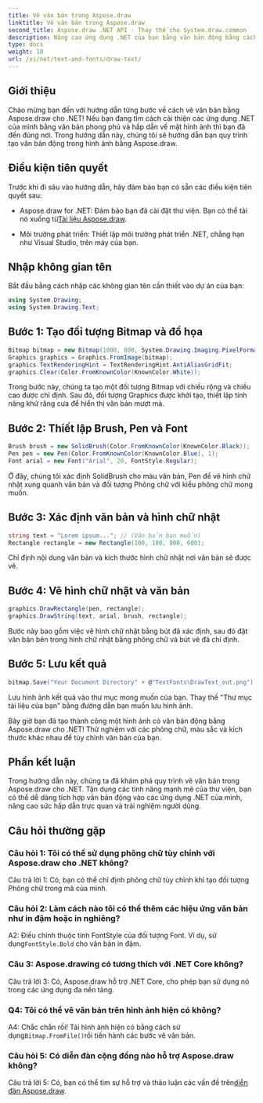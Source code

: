 ```yaml
---
title: Vẽ văn bản trong Aspose.draw
linktitle: Vẽ văn bản trong Aspose.draw
second_title: Aspose.draw .NET API - Thay thế cho System.draw.common
description: Nâng cao ứng dụng .NET của bạn bằng văn bản động bằng cách sử dụng Aspose.draw cho .NET. Làm theo hướng dẫn từng bước của chúng tôi để vẽ văn bản, tùy chỉnh phông chữ và tạo hình ảnh hấp dẫn trực quan.
type: docs
weight: 10
url: /vi/net/text-and-fonts/draw-text/
---
```

## Giới thiệu

Chào mừng bạn đến với hướng dẫn từng bước về cách vẽ văn bản bằng Aspose.draw cho .NET! Nếu bạn đang tìm cách cải thiện các ứng dụng .NET của mình bằng văn bản phong phú và hấp dẫn về mặt hình ảnh thì bạn đã đến đúng nơi. Trong hướng dẫn này, chúng tôi sẽ hướng dẫn bạn quy trình tạo văn bản động trong hình ảnh bằng Aspose.draw.

## Điều kiện tiên quyết

Trước khi đi sâu vào hướng dẫn, hãy đảm bảo bạn có sẵn các điều kiện tiên quyết sau:

-  Aspose.draw for .NET: Đảm bảo bạn đã cài đặt thư viện. Bạn có thể tải nó xuống từ[Tài liệu Aspose.draw](https://reference.aspose.com/drawing/net/).

- Môi trường phát triển: Thiết lập môi trường phát triển .NET, chẳng hạn như Visual Studio, trên máy của bạn.

## Nhập không gian tên

Bắt đầu bằng cách nhập các không gian tên cần thiết vào dự án của bạn:

```csharp
using System.Drawing;
using System.Drawing.Text;
```

## Bước 1: Tạo đối tượng Bitmap và đồ họa

```csharp
Bitmap bitmap = new Bitmap(1000, 800, System.Drawing.Imaging.PixelFormat.Format32bppPArgb);
Graphics graphics = Graphics.FromImage(bitmap);
graphics.TextRenderingHint = TextRenderingHint.AntiAliasGridFit;
graphics.Clear(Color.FromKnownColor(KnownColor.White));
```

Trong bước này, chúng ta tạo một đối tượng Bitmap với chiều rộng và chiều cao được chỉ định. Sau đó, đối tượng Graphics được khởi tạo, thiết lập tính năng khử răng cưa để hiển thị văn bản mượt mà.

## Bước 2: Thiết lập Brush, Pen và Font

```csharp
Brush brush = new SolidBrush(Color.FromKnownColor(KnownColor.Black));
Pen pen = new Pen(Color.FromKnownColor(KnownColor.Blue), 1);
Font arial = new Font("Arial", 20, FontStyle.Regular);
```

Ở đây, chúng tôi xác định SolidBrush cho màu văn bản, Pen để vẽ hình chữ nhật xung quanh văn bản và đối tượng Phông chữ với kiểu phông chữ mong muốn.

## Bước 3: Xác định văn bản và hình chữ nhật

```csharp
string text = "Lorem ipsum..."; // (Văn bản bạn muốn)
Rectangle rectangle = new Rectangle(100, 100, 800, 600);
```

Chỉ định nội dung văn bản và kích thước hình chữ nhật nơi văn bản sẽ được vẽ.

## Bước 4: Vẽ hình chữ nhật và văn bản

```csharp
graphics.DrawRectangle(pen, rectangle);
graphics.DrawString(text, arial, brush, rectangle);
```

Bước này bao gồm việc vẽ hình chữ nhật bằng bút đã xác định, sau đó đặt văn bản bên trong hình chữ nhật bằng phông chữ và bút vẽ đã chỉ định.

## Bước 5: Lưu kết quả

```csharp
bitmap.Save("Your Document Directory" + @"TextFonts\DrawText_out.png");
```

Lưu hình ảnh kết quả vào thư mục mong muốn của bạn. Thay thế "Thư mục tài liệu của bạn" bằng đường dẫn bạn muốn lưu hình ảnh.

Bây giờ bạn đã tạo thành công một hình ảnh có văn bản động bằng Aspose.draw cho .NET! Thử nghiệm với các phông chữ, màu sắc và kích thước khác nhau để tùy chỉnh văn bản của bạn.

## Phần kết luận

Trong hướng dẫn này, chúng ta đã khám phá quy trình vẽ văn bản trong Aspose.draw cho .NET. Tận dụng các tính năng mạnh mẽ của thư viện, bạn có thể dễ dàng tích hợp văn bản động vào các ứng dụng .NET của mình, nâng cao sức hấp dẫn trực quan và trải nghiệm người dùng.

## Câu hỏi thường gặp

### Câu hỏi 1: Tôi có thể sử dụng phông chữ tùy chỉnh với Aspose.draw cho .NET không?

Câu trả lời 1: Có, bạn có thể chỉ định phông chữ tùy chỉnh khi tạo đối tượng Phông chữ trong mã của mình.

### Câu hỏi 2: Làm cách nào tôi có thể thêm các hiệu ứng văn bản như in đậm hoặc in nghiêng?

 A2: Điều chỉnh thuộc tính FontStyle của đối tượng Font. Ví dụ, sử dụng`FontStyle.Bold` cho văn bản in đậm.

### Câu 3: Aspose.drawing có tương thích với .NET Core không?

Câu trả lời 3: Có, Aspose.draw hỗ trợ .NET Core, cho phép bạn sử dụng nó trong các ứng dụng đa nền tảng.

### Q4: Tôi có thể vẽ văn bản trên hình ảnh hiện có không?

 A4: Chắc chắn rồi! Tải hình ảnh hiện có bằng cách sử dụng`Bitmap.FromFile()`rồi tiến hành các bước vẽ văn bản.

### Câu hỏi 5: Có diễn đàn cộng đồng nào hỗ trợ Aspose.draw không?

 Câu trả lời 5: Có, bạn có thể tìm sự hỗ trợ và thảo luận các vấn đề trên[diễn đàn Aspose.draw](https://forum.aspose.com/c/diagram/17).